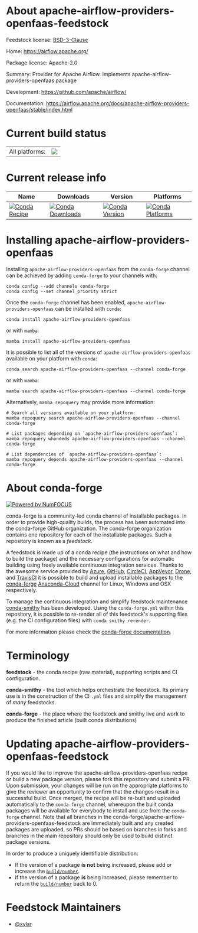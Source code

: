 About apache-airflow-providers-openfaas-feedstock
=================================================

Feedstock license: [BSD-3-Clause](https://github.com/conda-forge/apache-airflow-providers-openfaas-feedstock/blob/main/LICENSE.txt)

Home: https://airflow.apache.org/

Package license: Apache-2.0

Summary: Provider for Apache Airflow. Implements apache-airflow-providers-openfaas package

Development: https://github.com/apache/airflow/

Documentation: https://airflow.apache.org/docs/apache-airflow-providers-openfaas/stable/index.html

Current build status
====================


<table><tr><td>All platforms:</td>
    <td>
      <a href="https://dev.azure.com/conda-forge/feedstock-builds/_build/latest?definitionId=11910&branchName=main">
        <img src="https://dev.azure.com/conda-forge/feedstock-builds/_apis/build/status/apache-airflow-providers-openfaas-feedstock?branchName=main">
      </a>
    </td>
  </tr>
</table>

Current release info
====================

| Name | Downloads | Version | Platforms |
| --- | --- | --- | --- |
| [![Conda Recipe](https://img.shields.io/badge/recipe-apache--airflow--providers--openfaas-green.svg)](https://anaconda.org/conda-forge/apache-airflow-providers-openfaas) | [![Conda Downloads](https://img.shields.io/conda/dn/conda-forge/apache-airflow-providers-openfaas.svg)](https://anaconda.org/conda-forge/apache-airflow-providers-openfaas) | [![Conda Version](https://img.shields.io/conda/vn/conda-forge/apache-airflow-providers-openfaas.svg)](https://anaconda.org/conda-forge/apache-airflow-providers-openfaas) | [![Conda Platforms](https://img.shields.io/conda/pn/conda-forge/apache-airflow-providers-openfaas.svg)](https://anaconda.org/conda-forge/apache-airflow-providers-openfaas) |

Installing apache-airflow-providers-openfaas
============================================

Installing `apache-airflow-providers-openfaas` from the `conda-forge` channel can be achieved by adding `conda-forge` to your channels with:

```
conda config --add channels conda-forge
conda config --set channel_priority strict
```

Once the `conda-forge` channel has been enabled, `apache-airflow-providers-openfaas` can be installed with `conda`:

```
conda install apache-airflow-providers-openfaas
```

or with `mamba`:

```
mamba install apache-airflow-providers-openfaas
```

It is possible to list all of the versions of `apache-airflow-providers-openfaas` available on your platform with `conda`:

```
conda search apache-airflow-providers-openfaas --channel conda-forge
```

or with `mamba`:

```
mamba search apache-airflow-providers-openfaas --channel conda-forge
```

Alternatively, `mamba repoquery` may provide more information:

```
# Search all versions available on your platform:
mamba repoquery search apache-airflow-providers-openfaas --channel conda-forge

# List packages depending on `apache-airflow-providers-openfaas`:
mamba repoquery whoneeds apache-airflow-providers-openfaas --channel conda-forge

# List dependencies of `apache-airflow-providers-openfaas`:
mamba repoquery depends apache-airflow-providers-openfaas --channel conda-forge
```


About conda-forge
=================

[![Powered by
NumFOCUS](https://img.shields.io/badge/powered%20by-NumFOCUS-orange.svg?style=flat&colorA=E1523D&colorB=007D8A)](https://numfocus.org)

conda-forge is a community-led conda channel of installable packages.
In order to provide high-quality builds, the process has been automated into the
conda-forge GitHub organization. The conda-forge organization contains one repository
for each of the installable packages. Such a repository is known as a *feedstock*.

A feedstock is made up of a conda recipe (the instructions on what and how to build
the package) and the necessary configurations for automatic building using freely
available continuous integration services. Thanks to the awesome service provided by
[Azure](https://azure.microsoft.com/en-us/services/devops/), [GitHub](https://github.com/),
[CircleCI](https://circleci.com/), [AppVeyor](https://www.appveyor.com/),
[Drone](https://cloud.drone.io/welcome), and [TravisCI](https://travis-ci.com/)
it is possible to build and upload installable packages to the
[conda-forge](https://anaconda.org/conda-forge) [Anaconda-Cloud](https://anaconda.org/)
channel for Linux, Windows and OSX respectively.

To manage the continuous integration and simplify feedstock maintenance
[conda-smithy](https://github.com/conda-forge/conda-smithy) has been developed.
Using the ``conda-forge.yml`` within this repository, it is possible to re-render all of
this feedstock's supporting files (e.g. the CI configuration files) with ``conda smithy rerender``.

For more information please check the [conda-forge documentation](https://conda-forge.org/docs/).

Terminology
===========

**feedstock** - the conda recipe (raw material), supporting scripts and CI configuration.

**conda-smithy** - the tool which helps orchestrate the feedstock.
                   Its primary use is in the construction of the CI ``.yml`` files
                   and simplify the management of *many* feedstocks.

**conda-forge** - the place where the feedstock and smithy live and work to
                  produce the finished article (built conda distributions)


Updating apache-airflow-providers-openfaas-feedstock
====================================================

If you would like to improve the apache-airflow-providers-openfaas recipe or build a new
package version, please fork this repository and submit a PR. Upon submission,
your changes will be run on the appropriate platforms to give the reviewer an
opportunity to confirm that the changes result in a successful build. Once
merged, the recipe will be re-built and uploaded automatically to the
`conda-forge` channel, whereupon the built conda packages will be available for
everybody to install and use from the `conda-forge` channel.
Note that all branches in the conda-forge/apache-airflow-providers-openfaas-feedstock are
immediately built and any created packages are uploaded, so PRs should be based
on branches in forks and branches in the main repository should only be used to
build distinct package versions.

In order to produce a uniquely identifiable distribution:
 * If the version of a package **is not** being increased, please add or increase
   the [``build/number``](https://docs.conda.io/projects/conda-build/en/latest/resources/define-metadata.html#build-number-and-string).
 * If the version of a package **is** being increased, please remember to return
   the [``build/number``](https://docs.conda.io/projects/conda-build/en/latest/resources/define-metadata.html#build-number-and-string)
   back to 0.

Feedstock Maintainers
=====================

* [@xylar](https://github.com/xylar/)

